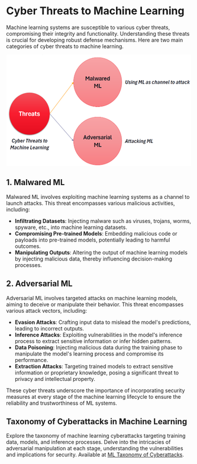 # Cyber Threats to Machine Learning

Machine learning systems are susceptible to various cyber threats, compromising their integrity and functionality. Understanding these threats is crucial for developing robust defense mechanisms. Here are two main categories of cyber threats to machine learning.

<img src="../images/mlt.png" width="500" height="300">

## 1. Malwared ML

Malwared ML involves exploiting machine learning systems as a channel to launch attacks. This threat encompasses various malicious activities, including:

- **Infiltrating Datasets**: Injecting malware such as viruses, trojans, worms, spyware, etc., into machine learning datasets.
- **Compromising Pre-trained Models**: Embedding malicious code or payloads into pre-trained models, potentially leading to harmful outcomes.
- **Manipulating Outputs**: Altering the output of machine learning models by injecting malicious data, thereby influencing decision-making processes.

## 2. Adversarial ML

Adversarial ML involves targeted attacks on machine learning models, aiming to deceive or manipulate their behavior. This threat encompasses various attack vectors, including:

- **Evasion Attacks**: Crafting input data to mislead the model's predictions, leading to incorrect outputs.
- **Inference Attacks**: Exploiting vulnerabilities in the model's inference process to extract sensitive information or infer hidden patterns.
- **Data Poisoning**: Injecting malicious data during the training phase to manipulate the model's learning process and compromise its performance.
- **Extraction Attacks**: Targeting trained models to extract sensitive information or proprietary knowledge, posing a significant threat to privacy and intellectual property.

These cyber threats underscore the importance of incorporating security measures at every stage of the machine learning lifecycle to ensure the reliability and trustworthiness of ML systems.

## Taxonomy of Cyberattacks in Machine Learning
Explore the taxonomy of machine learning cyberattacks targeting training data, models, and inference processes. Delve into the intricacies of adversarial manipulation at each stage, understanding the vulnerabilities and implications for security. Available at [ML Taxonomy of Cyberattacks](../ml-attacks/ml-taxonomy-cyberattacks.md).